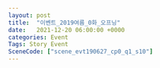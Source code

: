 ```yaml
---
layout: post
title:  "이벤트_2019여름_0화_오프닝"
date:   2021-12-20 06:00:00 +0000
categories: Event
Tags: Story Event
SceneCode: ["scene_evt190627_cp0_q1_s10"]
---
```

